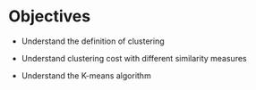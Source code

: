 # Objectives

- Understand the definition of clustering

- Understand clustering cost with different similarity measures

- Understand the K-means algorithm
